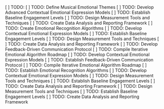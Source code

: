 [ ] TODO: [ ] TODO: Define Musical Emotional Themes
[ ] TODO: Develop Advanced Contextual Emotional Expression Models
[ ] TODO: Establish Baseline Engagement Levels
[ ] TODO: Design Measurement Tools and Techniques
[ ] TODO: Create Data Analysis and Reporting Framework
[ ] TODO: Create Emotional Recognition Algorithms
[ ] TODO: Develop Contextual Emotional Expression Models
[ ] TODO: Establish Baseline Engagement Levels
[ ] TODO: Design Measurement Tools and Techniques
[ ] TODO: Create Data Analysis and Reporting Framework
[ ] TODO: Develop Feedback-Driven Communication Protocol
[ ] TODO: Compile Iterative Emotional Algorithm Roadmap
[ ] TODO: Develop Contextual Emotional Expression Models
[ ] TODO: Establish Feedback-Driven Communication Protocol
[ ] TODO: Compile Iterative Emotional Algorithm Roadmap
[ ] TODO: Establish Emotional Recognition Algorithms
[ ] TODO: Develop Contextual Emotional Expression Models
[ ] TODO: Design Measurement Tools and Techniques
[ ] TODO: Establish Baseline Engagement Levels
[ ] TODO: Create Data Analysis and Reporting Framework
[ ] TODO: Design Measurement Tools and Techniques
[ ] TODO: Establish Baseline Engagement Levels
[ ] TODO: Create Data Analysis and Reporting Framework
